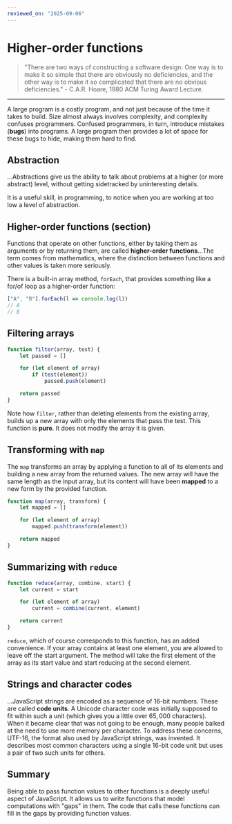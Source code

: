 ```yaml
---
reviewed_on: "2025-09-06"
---
```


# Higher-order functions

> "There are two ways of constructing a software design: One way is to make it so simple that there are obviously no deficiencies, and the other way is to make it so complicated that there are no obvious deficiencies." - C.A.R. Hoare, 1980 ACM Turing Award Lecture.

---

A large program is a costly program, and not just because of the time it takes to build. Size almost always involves complexity, and complexity confuses programmers. Confused programmers, in turn, introduce mistakes (**bugs**) into programs. A large program then provides a lot of space for these bugs to hide, making them hard to find.

## Abstraction

...Abstractions give us the ability to talk about problems at a higher (or more abstract) level, without getting sidetracked by uninteresting details.

It is a useful skill, in programming, to notice when you are working at too low a level of abstraction.

## Higher-order functions (section)

Functions that operate on other functions, either by taking them as arguments or by returning them, are called **higher-order functions**...The term comes from mathematics, where the distinction between functions and other values is taken more seriously.

There is a built-in array method, `forEach`, that provides something like a for/of loop as a higher-order function:

```javascript
["A", "B"].forEach(l => console.log(l))
// A
// B
```

## Filtering arrays

```javascript
function filter(array, test) {
	let passed = []

	for (let element of array)
		if (test(element))
			passed.push(element)

	return passed
}
```

Note how `filter`, rather than deleting elements from the existing array, builds up a new array with only the elements that pass the test. This function is **pure**. It does not modify the array it is given.

## Transforming with `map`

The `map` transforms an array by applying a function to all of its elements and building a new array from the returned values. The new array will have the same length as the input array, but its content will have been **mapped** to a new form by the provided function.

```javascript
function map(array, transform) {
	let mapped = []

	for (let element of array)
		mapped.push(transform(element))

	return mapped
}
```

## Summarizing with `reduce`

```javascript
function reduce(array, combine, start) {
	let current = start

	for (let element of array)
		current = combine(current, element)

	return current
}
```

`reduce`, which of course corresponds to this function, has an added convenience. If your array contains at least one element, you are allowed to leave off the start argument. The method will take the first element of the array as its start value and start reducing at the second element.

## Strings and character codes

...JavaScript strings are encoded as a sequence of $16$-bit numbers. These are called **code units**. A Unicode character code was initially supposed to fit within such a unit (which gives you a little over $65,000$ characters). When it became clear that was not going to be enough, many people balked at the need to use more memory per character. To address these concerns, UTF-$16$, the format also used by JavaScript strings, was invented. It describes most common characters using a single $16$-bit code unit but uses a pair of two such units for others.

## Summary

Being able to pass function values to other functions is a deeply useful aspect of JavaScript. It allows us to write functions that model computations with "gaps" in them. The code that calls these functions can fill in the gaps by providing function values.
